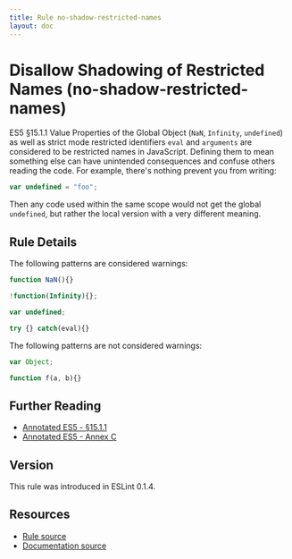 ```yaml
---
title: Rule no-shadow-restricted-names
layout: doc
---
```

<!-- Note: No pull requests accepted for this file. See README.md in the root directory for details. -->
# Disallow Shadowing of Restricted Names (no-shadow-restricted-names)

ES5 §15.1.1 Value Properties of the Global Object (`NaN`, `Infinity`, `undefined`) as well as strict mode restricted identifiers `eval` and `arguments` are considered to be restricted names in JavaScript. Defining them to mean something else can have unintended consequences and confuse others reading the code. For example, there's nothing prevent you from writing:

```js
var undefined = "foo";
```

Then any code used within the same scope would not get the global `undefined`, but rather the local version with a very different meaning.

## Rule Details

The following patterns are considered warnings:

```js
function NaN(){}
```

```js
!function(Infinity){};
```

```js
var undefined;
```

```js
try {} catch(eval){}
```

The following patterns are not considered warnings:

```js
var Object;
```

```js
function f(a, b){}
```

## Further Reading

* [Annotated ES5 - §15.1.1](http://es5.github.io/#x15.1.1)
* [Annotated ES5 - Annex C](http://es5.github.io/#C)

## Version

This rule was introduced in ESLint 0.1.4.

## Resources

* [Rule source](https://github.com/eslint/eslint/tree/master/lib/rules/no-shadow-restricted-names.js)
* [Documentation source](https://github.com/eslint/eslint/tree/master/docs/rules/no-shadow-restricted-names.md)
